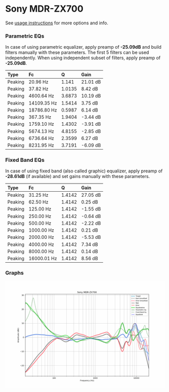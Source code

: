 # Sony MDR-ZX700
See [usage instructions](https://github.com/jaakkopasanen/AutoEq#usage) for more options and info.

### Parametric EQs
In case of using parametric equalizer, apply preamp of **-25.09dB** and build filters manually
with these parameters. The first 5 filters can be used independently.
When using independent subset of filters, apply preamp of **-25.09dB**.

| Type    | Fc          |      Q | Gain     |
|:--------|:------------|:-------|:---------|
| Peaking | 20.96 Hz    | 1.141  | 21.01 dB |
| Peaking | 37.82 Hz    | 1.0135 | 8.42 dB  |
| Peaking | 4600.64 Hz  | 3.6873 | 10.19 dB |
| Peaking | 14109.35 Hz | 1.5414 | 3.75 dB  |
| Peaking | 18786.80 Hz | 0.5987 | 6.14 dB  |
| Peaking | 367.35 Hz   | 1.9404 | -3.44 dB |
| Peaking | 1759.10 Hz  | 1.4302 | -3.91 dB |
| Peaking | 5674.13 Hz  | 4.8155 | -2.85 dB |
| Peaking | 6736.64 Hz  | 2.3599 | 6.27 dB  |
| Peaking | 8231.95 Hz  | 3.7191 | -6.09 dB |

### Fixed Band EQs
In case of using fixed band (also called graphic) equalizer, apply preamp of **-28.61dB**
(if available) and set gains manually with these parameters.

| Type    | Fc          |      Q | Gain     |
|:--------|:------------|:-------|:---------|
| Peaking | 31.25 Hz    | 1.4142 | 27.05 dB |
| Peaking | 62.50 Hz    | 1.4142 | 0.25 dB  |
| Peaking | 125.00 Hz   | 1.4142 | -1.55 dB |
| Peaking | 250.00 Hz   | 1.4142 | -0.64 dB |
| Peaking | 500.00 Hz   | 1.4142 | -2.22 dB |
| Peaking | 1000.00 Hz  | 1.4142 | 0.21 dB  |
| Peaking | 2000.00 Hz  | 1.4142 | -5.53 dB |
| Peaking | 4000.00 Hz  | 1.4142 | 7.34 dB  |
| Peaking | 8000.00 Hz  | 1.4142 | 0.14 dB  |
| Peaking | 16000.01 Hz | 1.4142 | 8.56 dB  |

### Graphs
![](./Sony%20MDR-ZX700.png)
